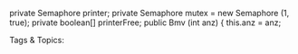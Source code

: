 private Semaphore  printer;
private Semaphore  mutex = new Semaphore  (1, true);
private boolean[] printerFree;
public Bmv (int anz) {
this.anz = anz;

   Tags & Topics:
   
